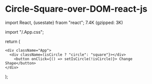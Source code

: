 # Circle-Square-over-DOM-react-js


import React, {usestate} fraom "react"; 7.4K (gzipped: 3K)

import "/.App.css";

return (

    <div className="App">
      <div className=(isCircle ? "circle": "square"}></div>
        <button onClick={() => setIsCircle(!isCircle)}> Change Shape</button>
    </div>

);
